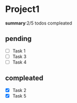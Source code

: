 
# Project1

**summary**:2/5 todos compleated 

## pending

- [ ] Task 1
- [ ] Task 3 
- [ ] Task 4

## compleated

- [x] Task 2
- [x] Task 5

